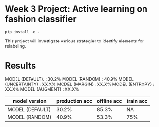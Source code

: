 # Week 3 Project: Active learning on fashion classifier

```
pip install -e .
```

This project will investigate various strategies to identify elements for relabeling.


# Results
MODEL (DEFAULT).    : 30.2%
MODEL (RANDOM)      : 40.9%
MODEL (UNCERTAINTY) : XX.X%
MODEL (MARGIN)      : XX.X%
MODEL (ENTROPY)     : XX.X%
MODEL (AUGMENT)     : XX.X%


|model version|production acc|offline acc|train acc|
|-------------|---------------|-----------|--------|
|MODEL (DEFAULT) |30.2%|85.3%|NA|
|MODEL (RANDOM)  |40.9%|53.3%|75%|

